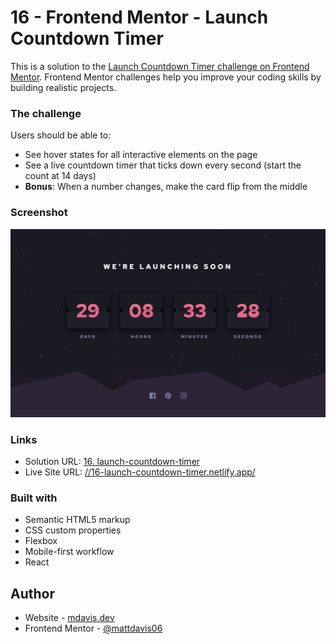 # 16 - Frontend Mentor - Launch Countdown Timer

This is a solution to the [Launch Countdown Timer challenge on Frontend Mentor](https://www.frontendmentor.io/challenges/launch-countdown-timer-N0XkGfyz-). Frontend Mentor challenges help you improve your coding skills by building realistic projects.

### The challenge

Users should be able to:

- See hover states for all interactive elements on the page
- See a live countdown timer that ticks down every second (start the count at 14 days)
- **Bonus**: When a number changes, make the card flip from the middle

### Screenshot

![](./screenshot.jpg)

### Links

- Solution URL: [16. launch-countdown-timer](https://github.com/mattdavis06/Frontend-Mentor-Projects/tree/main/16.%20launch-countdown-timer)
- Live Site URL: [//16-launch-countdown-timer.netlify.app/](https://16-launch-countdown-timer.netlify.app/)

### Built with

- Semantic HTML5 markup
- CSS custom properties
- Flexbox
- Mobile-first workflow
- React

## Author

- Website - [mdavis.dev](https://www.mdavis.dev)
- Frontend Mentor - [@mattdavis06](https://www.frontendmentor.io/profile/mattdavis06)
